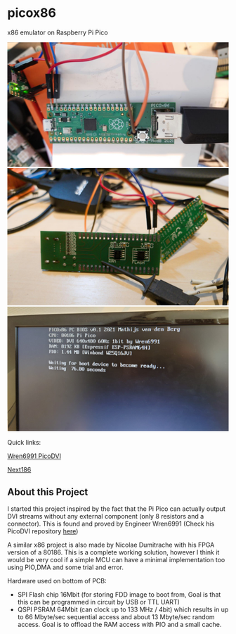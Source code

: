 # picox86
x86 emulator on Raspberry Pi Pico

![](img/picox86pcb.jpg)
![](img/picox86back.jpg)
![](img/picox86screen.jpg)


Quick links:

[Wren6991 PicoDVI](https://github.com/Wren6991/PicoDVI)

[Next186](https://opencores.org/projects/next186_soc_pc/)

About this Project
-----------------

I started this project inspired by the fact that the Pi Pico can actually output DVI streams without any external component (only 8 resistors and a connector). This is found and proved by Engineer Wren6991 (Check his PicoDVI repository [here](https://github.com/Wren6991/PicoDVI))

A similar x86 project is also made by Nicolae Dumitrache with his FPGA version of a 80186. This is a complete working solution, however I think it would be very cool if a simple MCU can have a minimal implementation too using PIO,DMA and some trial and error.



Hardware used on bottom of PCB:

- SPI Flash chip 16Mbit (for storing FDD image to boot from, Goal is that this can be programmed in circuit by USB or TTL UART)
- QSPI PSRAM 64Mbit (can clock up to 133 MHz / 4bit) which results in up to 66 Mbyte/sec sequential access and about 13 Mbyte/sec random access. Goal is to offload the RAM access with PIO and a small cache.


